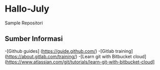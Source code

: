 # Hallo-July
Sample Repositori

## Sumber Informasi
-[Github guides] (https://guide.github.com/)
-[Gitlab training] (https://about.gitlab.com/training/)
-[Learn git with Bitbucket cloud] (https://www.atlassian.com/git/tutorials/learn-git-with-bitbucket-cloud]
